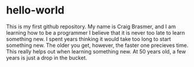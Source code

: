 # hello-world
This is my first github repository.
My name is Craig Brasmer, and I am learning how to be a programmer
  I believe that it is never too late to learn something new. I spent years thinking it would take too long to start something new.
  The older you get, however, the faster one precieves time. This really helps out when learning something new. At 50 years old, 
  a few years is just a drop in the bucket.
  
